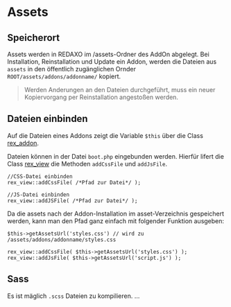 # Assets

## Speicherort

Assets werden in REDAXO im /assets-Ordner des AddOn abgelegt. Bei Installation, Reinstallation und Update ein Addon, werden die Dateien aus `assets` in den öffentlich zugänglichen Ornder `ROOT/assets/addons/addonname/` kopiert. 

> Werden Anderungen an den Dateien durchgeführt, muss ein neuer Kopiervorgang per Reinstallation angestoßen werden.  

## Dateien einbinden

Auf die Dateien eines Addons zeigt die Variable `$this` über die Class [rex_addon](http://www.redaxo.org/docs/master/class-rex_addon.html).

Dateien können in der Datei `boot.php` eingebunden werden. Hierfür lifert die Class [rex_view](http://www.redaxo.org/docs/master/class-rex_view.html) die Methoden `addCssFile` und `addJsFile`.

```
//CSS-Datei einbinden
rex_view::addCssFile( /*Pfad zur Datei*/ );

//JS-Datei einbinden
rex_view::addJSFile( /*Pfad zur Datei*/ );
```
Da die assets nach der Addon-Installation im asset-Verzeichnis gespeichert werden, kann man den Pfad ganz einfach mit folgender Funktion ausgeben:

```
$this->getAssetsUrl('styles.css') // wird zu /assets/addons/addonname/styles.css

rex_view::addCssFile( $this->getAssetsUrl('styles.css') );
rex_view::addJsFile( $this->getAssetsUrl('script.js') );
```

## Sass

Es ist mäglich `.scss` Dateien zu kompilieren. … 


